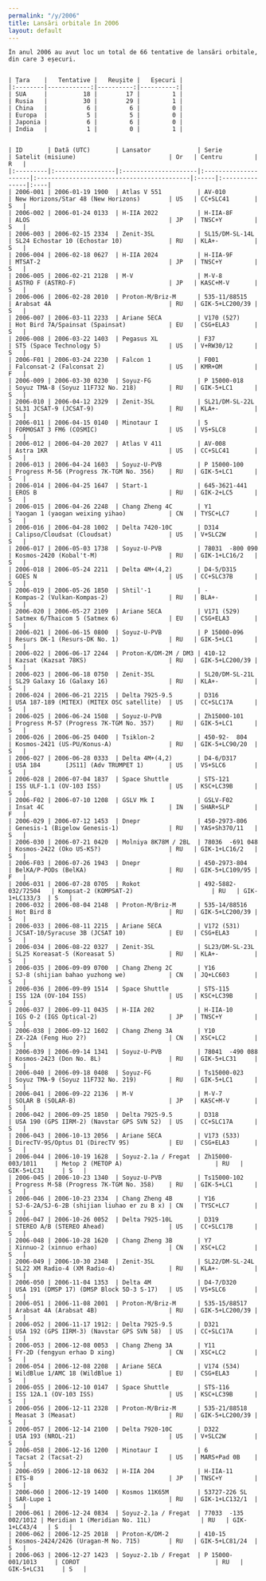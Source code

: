 ```yaml
---
permalink: "/y/2006"
title: Lansări orbitale în 2006
layout: default
---
```


    În anul 2006 au avut loc un total de 66 tentative de lansări orbitale, din care 3 eșecuri.
    
    
    | Țara    |   Tentative |   Reușite |   Eșecuri |
    |:--------|------------:|----------:|----------:|
    | SUA     |          18 |        17 |         1 |
    | Rusia   |          30 |        29 |         1 |
    | China   |           6 |         6 |         0 |
    | Europa  |           5 |         5 |         0 |
    | Japonia |           6 |         6 |         0 |
    | India   |           1 |         0 |         1 |
    
    
    | ID       | Dată (UTC)       | Lansator             | Serie                | Satelit (misiune)                          | Or   | Centru         | R   |
    |:---------|:-----------------|:---------------------|:---------------------|:-------------------------------------------|:-----|:---------------|:----|
    | 2006-001 | 2006-01-19 1900  | Atlas V 551          | AV-010               | New Horizons/Star 48 (New Horizons)        | US   | CC+SLC41       | S   |
    | 2006-002 | 2006-01-24 0133  | H-IIA 2022           | H-IIA-8F             | ALOS                                       | JP   | TNSC+Y         | S   |
    | 2006-003 | 2006-02-15 2334  | Zenit-3SL            | SL15/DM-SL-14L       | SL24 Echostar 10 (Echostar 10)             | RU   | KLA+-          | S   |
    | 2006-004 | 2006-02-18 0627  | H-IIA 2024           | H-IIA-9F             | MTSAT-2                                    | JP   | TNSC+Y         | S   |
    | 2006-005 | 2006-02-21 2128  | M-V                  | M-V-8                | ASTRO F (ASTRO-F)                          | JP   | KASC+M-V       | S   |
    | 2006-006 | 2006-02-28 2010  | Proton-M/Briz-M      | 535-11/88515         | Arabsat 4A                                 | RU   | GIK-5+LC200/39 | S   |
    | 2006-007 | 2006-03-11 2233  | Ariane 5ECA          | V170 (527)           | Hot Bird 7A/Spainsat (Spainsat)            | EU   | CSG+ELA3       | S   |
    | 2006-008 | 2006-03-22 1403  | Pegasus XL           | F37                  | ST5 (Space Technology 5)                   | US   | V+RW30/12      | S   |
    | 2006-F01 | 2006-03-24 2230  | Falcon 1             | F001                 | Falconsat-2 (Falconsat 2)                  | US   | KMR+OM         | F   |
    | 2006-009 | 2006-03-30 0230  | Soyuz-FG             | P 15000-018          | Soyuz TMA-8 (Soyuz 11F732 No. 218)         | RU   | GIK-5+LC1      | S   |
    | 2006-010 | 2006-04-12 2329  | Zenit-3SL            | SL21/DM-SL-22L       | SL31 JCSAT-9 (JCSAT-9)                     | RU   | KLA+-          | S   |
    | 2006-011 | 2006-04-15 0140  | Minotaur I           | 5                    | FORMOSAT 3 FM6 (COSMIC)                    | US   | VS+SLC8        | S   |
    | 2006-012 | 2006-04-20 2027  | Atlas V 411          | AV-008               | Astra 1KR                                  | US   | CC+SLC41       | S   |
    | 2006-013 | 2006-04-24 1603  | Soyuz-U-PVB          | P 15000-100          | Progress M-56 (Progress 7K-TGM No. 356)    | RU   | GIK-5+LC1      | S   |
    | 2006-014 | 2006-04-25 1647  | Start-1              | 645-3621-441         | EROS B                                     | RU   | GIK-2+LC5      | S   |
    | 2006-015 | 2006-04-26 2248  | Chang Zheng 4C       | Y1                   | Yaogan 1 (yaogan weixing yihao)            | CN   | TYSC+LC7       | S   |
    | 2006-016 | 2006-04-28 1002  | Delta 7420-10C       | D314                 | Calipso/Cloudsat (Cloudsat)                | US   | V+SLC2W        | S   |
    | 2006-017 | 2006-05-03 1738  | Soyuz-U-PVB          | 78031  -800 090      | Kosmos-2420 (Kobal't-M)                    | RU   | GIK-1+LC16/2   | S   |
    | 2006-018 | 2006-05-24 2211  | Delta 4M+(4,2)       | D4-5/D315            | GOES N                                     | US   | CC+SLC37B      | S   |
    | 2006-019 | 2006-05-26 1850  | Shtil'-1             | -                    | Kompas-2 (Vulkan-Kompas-2)                 | RU   | BLA+-          | S   |
    | 2006-020 | 2006-05-27 2109  | Ariane 5ECA          | V171 (529)           | Satmex 6/Thaicom 5 (Satmex 6)              | EU   | CSG+ELA3       | S   |
    | 2006-021 | 2006-06-15 0800  | Soyuz-U-PVB          | P 15000-096          | Resurs DK-1 (Resurs-DK No. 1)              | RU   | GIK-5+LC1      | S   |
    | 2006-022 | 2006-06-17 2244  | Proton-K/DM-2M / DM3 | 410-12               | Kazsat (Kazsat 78KS)                       | RU   | GIK-5+LC200/39 | S   |
    | 2006-023 | 2006-06-18 0750  | Zenit-3SL            | SL20/DM-SL-21L       | SL29 Galaxy 16 (Galaxy 16)                 | RU   | KLA+-          | S   |
    | 2006-024 | 2006-06-21 2215  | Delta 7925-9.5       | D316                 | USA 187-189 (MITEX) (MITEX OSC satellite)  | US   | CC+SLC17A      | S   |
    | 2006-025 | 2006-06-24 1508  | Soyuz-U-PVB          | Zh15000-101          | Progress M-57 (Progress 7K-TGM No. 357)    | RU   | GIK-5+LC1      | S   |
    | 2006-026 | 2006-06-25 0400  | Tsiklon-2            | 450-92-  804         | Kosmos-2421 (US-PU/Konus-A)                | RU   | GIK-5+LC90/20  | S   |
    | 2006-027 | 2006-06-28 0333  | Delta 4M+(4,2)       | D4-6/D317            | USA 184       [JS11] (Adv TRUMPET 1)       | US   | VS+SLC6        | S   |
    | 2006-028 | 2006-07-04 1837  | Space Shuttle        | STS-121              | ISS ULF-1.1 (OV-103 ISS)                   | US   | KSC+LC39B      | S   |
    | 2006-F02 | 2006-07-10 1208  | GSLV Mk I            | GSLV-F02             | Insat 4C                                   | IN   | SHAR+SLP       | F   |
    | 2006-029 | 2006-07-12 1453  | Dnepr                | 450-2973-806         | Genesis-1 (Bigelow Genesis-1)              | RU   | YAS+Sh370/11   | S   |
    | 2006-030 | 2006-07-21 0420  | Molniya 8K78M / 2BL  | 78036  -691 048      | Kosmos-2422 (Oko US-KS?)                   | RU   | GIK-1+LC16/2   | S   |
    | 2006-F03 | 2006-07-26 1943  | Dnepr                | 450-2973-804         | BelKA/P-PODs (BelKA)                       | RU   | GIK-5+LC109/95 | F   |
    | 2006-031 | 2006-07-28 0705  | Rokot                | 492-5882-032/72504   | Kompsat-2 (KOMPSAT-2)                      | RU   | GIK-1+LC133/3  | S   |
    | 2006-032 | 2006-08-04 2148  | Proton-M/Briz-M      | 535-14/88516         | Hot Bird 8                                 | RU   | GIK-5+LC200/39 | S   |
    | 2006-033 | 2006-08-11 2215  | Ariane 5ECA          | V172 (531)           | JCSAT-10/Syracuse 3B (JCSAT 10)            | EU   | CSG+ELA3       | S   |
    | 2006-034 | 2006-08-22 0327  | Zenit-3SL            | SL23/DM-SL-23L       | SL25 Koreasat-5 (Koreasat 5)               | RU   | KLA+-          | S   |
    | 2006-035 | 2006-09-09 0700  | Chang Zheng 2C       | Y16                  | SJ-8 (shijian bahao yuzhong we)            | CN   | JQ+LC603       | S   |
    | 2006-036 | 2006-09-09 1514  | Space Shuttle        | STS-115              | ISS 12A (OV-104 ISS)                       | US   | KSC+LC39B      | S   |
    | 2006-037 | 2006-09-11 0435  | H-IIA 202            | H-IIA-10             | IGS O-2 (IGS Optical-2)                    | JP   | TNSC+Y         | S   |
    | 2006-038 | 2006-09-12 1602  | Chang Zheng 3A       | Y10                  | ZX-22A (Feng Huo 2?)                       | CN   | XSC+LC2        | S   |
    | 2006-039 | 2006-09-14 1341  | Soyuz-U-PVB          | 78041  -490 088      | Kosmos-2423 (Don No. 8L)                   | RU   | GIK-5+LC31     | S   |
    | 2006-040 | 2006-09-18 0408  | Soyuz-FG             | Ts15000-023          | Soyuz TMA-9 (Soyuz 11F732 No. 219)         | RU   | GIK-5+LC1      | S   |
    | 2006-041 | 2006-09-22 2136  | M-V                  | M-V-7                | SOLAR B (SOLAR-B)                          | JP   | KASC+M-V       | S   |
    | 2006-042 | 2006-09-25 1850  | Delta 7925-9.5       | D318                 | USA 190 (GPS IIRM-2) (Navstar GPS SVN 52)  | US   | CC+SLC17A      | S   |
    | 2006-043 | 2006-10-13 2056  | Ariane 5ECA          | V173 (533)           | DirecTV-9S/Optus D1 (DirecTV 9S)           | EU   | CSG+ELA3       | S   |
    | 2006-044 | 2006-10-19 1628  | Soyuz-2.1a / Fregat  | Zh15000-003/1011     | Metop 2 (METOP A)                          | RU   | GIK-5+LC31     | S   |
    | 2006-045 | 2006-10-23 1340  | Soyuz-U-PVB          | Ts15000-102          | Progress M-58 (Progress 7K-TGM No. 358)    | RU   | GIK-5+LC1      | S   |
    | 2006-046 | 2006-10-23 2334  | Chang Zheng 4B       | Y16                  | SJ-6-2A/SJ-6-2B (shijian liuhao er zu B x) | CN   | TYSC+LC7       | S   |
    | 2006-047 | 2006-10-26 0052  | Delta 7925-10L       | D319                 | STEREO A/B (STEREO Ahead)                  | US   | CC+SLC17B      | S   |
    | 2006-048 | 2006-10-28 1620  | Chang Zheng 3B       | Y7                   | Xinnuo-2 (xinnuo erhao)                    | CN   | XSC+LC2        | S   |
    | 2006-049 | 2006-10-30 2348  | Zenit-3SL            | SL22/DM-SL-24L       | SL22 XM Radio-4 (XM Radio-4)               | RU   | KLA+-          | S   |
    | 2006-050 | 2006-11-04 1353  | Delta 4M             | D4-7/D320            | USA 191 (DMSP 17) (DMSP Block 5D-3 S-17)   | US   | VS+SLC6        | S   |
    | 2006-051 | 2006-11-08 2001  | Proton-M/Briz-M      | 535-15/88517         | Arabsat 4A (Arabsat 4B)                    | RU   | GIK-5+LC200/39 | S   |
    | 2006-052 | 2006-11-17 1912: | Delta 7925-9.5       | D321                 | USA 192 (GPS IIRM-3) (Navstar GPS SVN 58)  | US   | CC+SLC17A      | S   |
    | 2006-053 | 2006-12-08 0053  | Chang Zheng 3A       | Y11                  | FY-2D (fengyun erhao D xing)               | CN   | XSC+LC2        | S   |
    | 2006-054 | 2006-12-08 2208  | Ariane 5ECA          | V174 (534)           | WildBlue 1/AMC 18 (WildBlue 1)             | EU   | CSG+ELA3       | S   |
    | 2006-055 | 2006-12-10 0147  | Space Shuttle        | STS-116              | ISS 12A.1 (OV-103 ISS)                     | US   | KSC+LC39B      | S   |
    | 2006-056 | 2006-12-11 2328  | Proton-M/Briz-M      | 535-21/88518         | Measat 3 (Measat)                          | RU   | GIK-5+LC200/39 | S   |
    | 2006-057 | 2006-12-14 2100  | Delta 7920-10C       | D322                 | USA 193 (NROL-21)                          | US   | V+SLC2W        | S   |
    | 2006-058 | 2006-12-16 1200  | Minotaur I           | 6                    | Tacsat 2 (Tacsat-2)                        | US   | MARS+Pad 0B    | S   |
    | 2006-059 | 2006-12-18 0632  | H-IIA 204            | H-IIA-11             | ETS-8                                      | JP   | TNSC+Y         | S   |
    | 2006-060 | 2006-12-19 1400  | Kosmos 11K65M        | 53727-226 SL         | SAR-Lupe 1                                 | RU   | GIK-1+LC132/1  | S   |
    | 2006-061 | 2006-12-24 0834  | Soyuz-2.1a / Fregat  | 77033  -135 002/1012 | Meridian 1 (Meridian No. 11L)              | RU   | GIK-1+LC43/4   | S   |
    | 2006-062 | 2006-12-25 2018  | Proton-K/DM-2        | 410-15               | Kosmos-2424/2426 (Uragan-M No. 715)        | RU   | GIK-5+LC81/24  | S   |
    | 2006-063 | 2006-12-27 1423  | Soyuz-2.1b / Fregat  | P 15000-001/1013     | COROT                                      | RU   | GIK-5+LC31     | S   |

